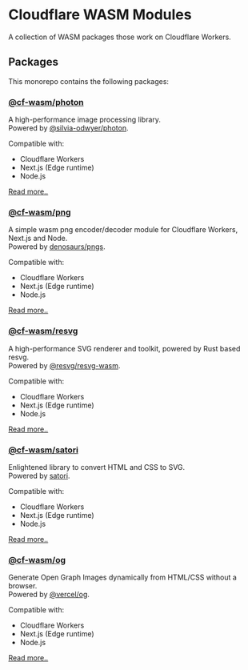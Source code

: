 # Cloudflare WASM Modules

A collection of WASM packages those work on Cloudflare Workers.

## Packages

This monorepo contains the following packages:

### [@cf-wasm/photon](https://www.npmjs.com/package/@cf-wasm/photon)

A high-performance image processing library.  
Powered by [@silvia-odwyer/photon](https://www.npmjs.com/package/@silvia-odwyer/photon).  

Compatible with:

* Cloudflare Workers
* Next.js (Edge runtime)
* Node.js

[Read more..](/packages/photon/README.md)

### [@cf-wasm/png](https://www.npmjs.com/package/@cf-wasm/png)

A simple wasm png encoder/decoder module for Cloudflare Workers, Next.js and Node.  
Powered by [denosaurs/pngs](https://github.com/denosaurs/pngs).  

Compatible with:

* Cloudflare Workers
* Next.js (Edge runtime)
* Node.js

[Read more..](/packages/png/README.md)

### [@cf-wasm/resvg](https://www.npmjs.com/package/@cf-wasm/resvg)

A high-performance SVG renderer and toolkit, powered by Rust based resvg.  
Powered by [@resvg/resvg-wasm](https://www.npmjs.com/package/@resvg/resvg-wasm).  

Compatible with:

* Cloudflare Workers
* Next.js (Edge runtime)
* Node.js

[Read more..](/packages/resvg/README.md)

### [@cf-wasm/satori](https://www.npmjs.com/package/@cf-wasm/satori)

Enlightened library to convert HTML and CSS to SVG.  
Powered by [satori](https://www.npmjs.com/package/satori).  

Compatible with:

* Cloudflare Workers
* Next.js (Edge runtime)
* Node.js

[Read more..](/packages/satori/README.md)

### [@cf-wasm/og](https://www.npmjs.com/package/@cf-wasm/og)

Generate Open Graph Images dynamically from HTML/CSS without a browser.  
Powered by [@vercel/og](https://www.npmjs.com/package/@vercel/og).  

Compatible with:

* Cloudflare Workers
* Next.js (Edge runtime)
* Node.js 

[Read more..](/packages/og/README.md)
